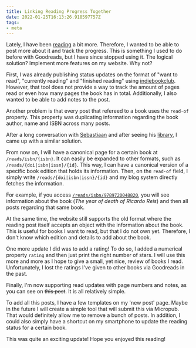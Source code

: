 ```yaml
---
title: Linking Reading Progress Together
date: 2022-01-25T16:13:26.918597757Z
tags:
- meta
---
```


Lately, I have been [reading](/readings/) a bit more. Therefore, I wanted to be able to post more about it and track the progress. This is something I used to do before with Goodreads, but I have since stopped using it. The logical solution? Implement more features on my website. Why not?

<!--more-->

First, I was already publishing status updates on the format of "want to read", "currently reading" and "finished reading" using [indiebookclub](https://indiebookclub.biz/). However, that tool does not provide a way to track the amount of pages read or even how many pages the book has in total. Additionally, I also wanted to be able to add notes to the post.

Another problem is that every post that refereed to a book uses the `read-of` property. This property was duplicating information regarding the book author, name and ISBN across many posts.

After a long conversation with [Sebastiaan](https://seblog.nl/) and after seeing his [library](https://seblog.nl/bieb), I came up with a similar solution.

From now on, I will have a canonical page for a certain book at `/reads/isbn/{isbn}`. It can easily be expanded to other formats, such as `/reads/{doi|isbn|issn}/{id}`. This way, I can have a canonical version of a specific book edition that holds its information. Then, on the `read-of` field, I simply write `/reads/{doi|isbn|issn}/{id}` and my blog system directly fetches the information.

For example, if you access [`/reads/isbn/9789720048820`](/2022/01/17/o-ano-da-morte-de-ricardo-reis), you will see information about the book (*The year of death of Ricardo Reis*) and then all posts regarding that same book.

At the same time, the website still supports the old format where the reading post itself accepts an object with the information about the book. This is useful for books I want to read, but that I do not own yet. Therefore, I don't know which edition and details to add about the book.

One more update I did was to add a rating! To do so, I added a numerical property `rating` and then just print the right number of stars. I will use this more and more as I hope to give a small, yet nice, review of books I read. Unfortunately, I lost the ratings I've given to other books via Goodreads in the past.

Finally, I'm now supporting read updates with page numbers and notes, as you can see on ~~this post~~. It is all relatively simple.

To add all this posts, I have a few templates on my 'new post' page. Maybe in the future I will create a simple tool that will submit this via Micropub. That would definitely allow me to remove a bunch of posts. In addition, I could also simply have a shortcut on my smartphone to update the reading status for a certain book.

This was quite an exciting update! Hope you enjoyed this reading!
